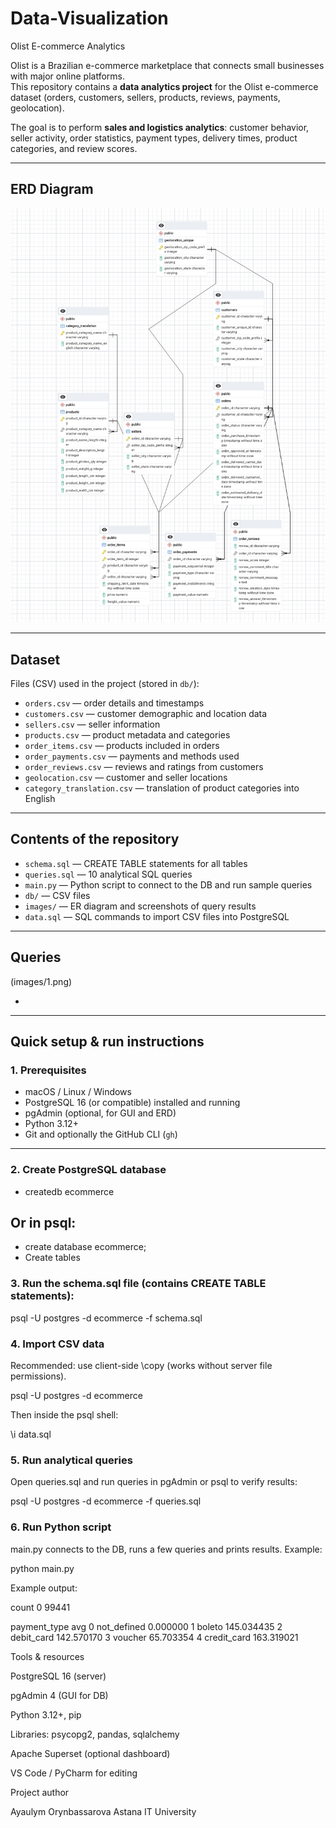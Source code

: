 # Data-Visualization  
Olist E-commerce Analytics  

Olist is a Brazilian e-commerce marketplace that connects small businesses with major online platforms.  
This repository contains a **data analytics project** for the Olist e-commerce dataset (orders, customers, sellers, products, reviews, payments, geolocation).  

The goal is to perform **sales and logistics analytics**: customer behavior, seller activity, order statistics, payment types, delivery times, product categories, and review scores.  

---

## ERD Diagram  

![ERD](images/ERD.png)  

---

## Dataset  

Files (CSV) used in the project (stored in `db/`):  

- `orders.csv` — order details and timestamps  
- `customers.csv` — customer demographic and location data  
- `sellers.csv` — seller information  
- `products.csv` — product metadata and categories  
- `order_items.csv` — products included in orders  
- `order_payments.csv` — payments and methods used  
- `order_reviews.csv` — reviews and ratings from customers  
- `geolocation.csv` — customer and seller locations  
- `category_translation.csv` — translation of product categories into English  

---

## Contents of the repository  

- `schema.sql` — CREATE TABLE statements for all tables 
- `queries.sql` — 10 analytical SQL queries  
- `main.py` — Python script to connect to the DB and run sample queries  
- `db/` — CSV files 
- `images/` — ER diagram and screenshots of query results  
- `data.sql` — SQL commands to import CSV files into PostgreSQL  

---
## Queries

(images/1.png)  


-
---

## Quick setup & run instructions  

### 1. Prerequisites  
- macOS / Linux / Windows  
- PostgreSQL 16 (or compatible) installed and running  
- pgAdmin (optional, for GUI and ERD)  
- Python 3.12+  
- Git and optionally the GitHub CLI (`gh`)  

---
### 2. Create PostgreSQL database
- createdb ecommerce


## Or in psql:

- create database ecommerce;
- Create tables

### 3. Run the schema.sql file (contains CREATE TABLE statements):

psql -U postgres -d ecommerce -f schema.sql

### 4. Import CSV data

Recommended: use client-side \copy (works without server file permissions).

psql -U postgres -d ecommerce


Then inside the psql shell:

\i data.sql

### 5. Run analytical queries

Open queries.sql and run queries in pgAdmin or psql to verify results:

psql -U postgres -d ecommerce -f queries.sql

### 6. Run Python script

main.py connects to the DB, runs a few queries and prints results. Example:

python main.py


Example output:

   count
0  99441

  payment_type         avg
0  not_defined    0.000000
1       boleto  145.034435
2   debit_card  142.570170
3      voucher   65.703354
4  credit_card  163.319021

Tools & resources

PostgreSQL 16 (server)

pgAdmin 4 (GUI for DB)

Python 3.12+, pip

Libraries: psycopg2, pandas, sqlalchemy

Apache Superset (optional dashboard)

VS Code / PyCharm for editing

Project author

Ayaulym Orynbassarova
Astana IT University
